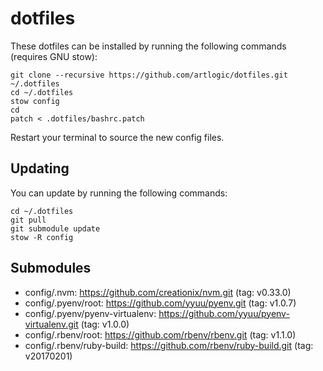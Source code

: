# dotfiles

These dotfiles can be installed by running the following commands (requires GNU stow):

```
git clone --recursive https://github.com/artlogic/dotfiles.git ~/.dotfiles
cd ~/.dotfiles
stow config
cd
patch < .dotfiles/bashrc.patch
```

Restart your terminal to source the new config files.

## Updating

You can update by running the following commands:

```
cd ~/.dotfiles
git pull
git submodule update
stow -R config
```

## Submodules

* config/.nvm: https://github.com/creationix/nvm.git (tag: v0.33.0)
* config/.pyenv/root: https://github.com/yyuu/pyenv.git (tag: v1.0.7)
* config/.pyenv/pyenv-virtualenv: https://github.com/yyuu/pyenv-virtualenv.git (tag: v1.0.0)
* config/.rbenv/root: https://github.com/rbenv/rbenv.git (tag: v1.1.0)
* config/.rbenv/ruby-build: https://github.com/rbenv/ruby-build.git (tag: v20170201)
